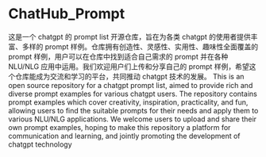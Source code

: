 # ChatHub_Prompt
这是一个 chatgpt 的 prompt list 开源仓库，旨在为各类 chatgpt 的使用者提供丰富、多样的 prompt 样例。仓库拥有创造性、灵感性、实用性、趣味性全面覆盖的 prompt 样例，用户可以在仓库中找到适合自己需求的 prompt 并在各种 NLU/NLG 应用中运用。我们欢迎用户们上传和分享自己的 prompt 样例，希望这个仓库能成为交流和学习的平台，共同推动 chatgpt 技术的发展。
This is an open source repository for a chatgpt prompt list, aimed to provide rich and diverse prompt examples for various chatgpt users. The repository contains prompt examples which cover creativity, inspiration, practicality, and fun, allowing users to find the suitable prompts for their needs and apply them to various NLU/NLG applications. We welcome users to upload and share their own prompt examples, hoping to make this repository a platform for communication and learning, and jointly promoting the development of chatgpt technology
